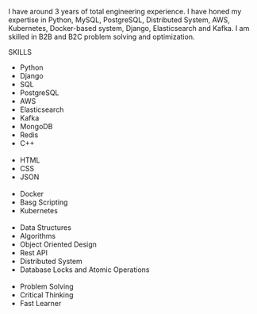 I have around 3 years of total engineering experience. I have honed my expertise in Python, MySQL, PostgreSQL, Distributed System, AWS, Kubernetes, Docker-based system, Django, Elasticsearch and Kafka. I am skilled in B2B and B2C problem solving and optimization.


SKILLS

<ul>
      <li>Python</li>
			<li>Django</li>
			<li>SQL</li>
			<li>PostgreSQL</li>
	                <li>AWS</li>
			<li>Elasticsearch</li>
      <li>Kafka</li>
      <li>MongoDB</li>
      <li>Redis</li>
      <li>C++</li>
			<br/>
			<li>HTML</li>
			<li>CSS</li>
			<li>JSON</li>
			<br/>
			<li>Docker</li>
			<li>Basg Scripting</li>
			<li>Kubernetes</li>
			<br/>
			<li>Data Structures</li>
			<li>Algorithms</li>
			<li>Object Oriented Design</li>
			<li>Rest API</li>
      <li>Distributed System</li>
      <li>Database Locks and Atomic Operations</li>
			<br/>
			<li>Problem Solving</li>
			<li>Critical Thinking</li>
			<li>Fast Learner</li>
			
</ul>

